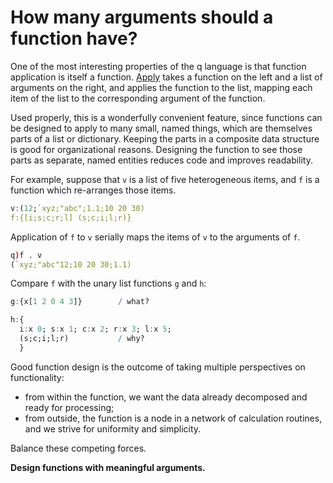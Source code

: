 How many arguments should a function have?
==========================================


One of the most interesting properties of the q language is that function application is itself a function. [Apply](https://code.kx.com/q/ref/apply.md) takes a function on the left and a list of arguments on the right, and applies the function to the list, mapping each item of the list to the corresponding argument of the function. 

Used properly, this is a wonderfully convenient feature, since functions can be designed to apply to many small, named things, which are themselves parts of a list or dictionary. Keeping the parts in a composite data structure is good for organizational reasons. Designing the function to see those parts as separate, named entities reduces code and improves readability.

For example, suppose that `v` is a list of five heterogeneous items, and `f` is a function which re-arranges those items. 

```q
v:(12;`xyz;"abc";1.1;10 20 30)
f:{[i;s;c;r;l] (s;c;i;l;r)}
```

Application of `f` to `v` serially maps the items of `v` to the arguments of `f`. 

```q
q)f . v
(`xyz;"abc"12;10 20 30;1.1)
```

Compare `f` with the unary list functions `g` and `h`:

```q
g:{x[1 2 0 4 3]}        / what?

h:{
  i:x 0; s:x 1; c:x 2; r:x 3; l:x 5;
  (s;c;i;l;r)           / why?
  }
```

Good function design is the outcome of taking multiple perspectives on functionality: 

-   from within the function, we want the data already decomposed and ready for processing; 
-   from outside, the function is a node in a network of calculation routines, and we strive for uniformity and simplicity. 

Balance these competing forces. 

**Design functions with meaningful arguments.**